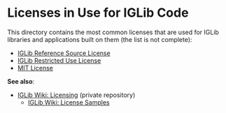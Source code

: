
# Licenses in Use for IGLib Code

This directory contains the most common licenses that are used for IGLib libraries and applications built on them (the list is not complete):

* [IGLib Reference Source License](./LICENSE_IGLibReferenceSource.md)
* [IGLib Restricted Use License](./LICENSE_IGLibRestrictedUse.md)
* [MIT License](./LICENSE_MIT.md)

**See also**:
* [IGLib Wiki: Licensing](https://github.com/ajgorhoe/wiki.IGLib/blob/main/IGLib/general/Licensing/Licensing.md) (private repository)
  * [IGLib Wiki: License Samples](https://github.com/ajgorhoe/wiki.IGLib/blob/main/IGLib/general/Licensing/LicenseSamples/LicenseSamples.md)
